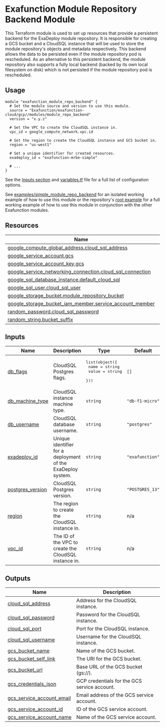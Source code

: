 # Exafunction Module Repository Backend Module

This Terraform module is used to set up resources that provide a persistent backend for the ExaDeploy module repository. It is responsible for creating a GCS bucket and a CloudSQL instance that will be used to store the module repository's objects and metadata respectively. This backend allows the data to be persisted even if the module repository pod is rescheduled. As an alternative to this persistent backend, the module repository also supports a fully local backend (backed by its own local filesystem on disk) which is not persisted if the module repository pod is rescheduled.

## Usage
```hcl
module "exafunction_module_repo_backend" {
  # Set the module source and version to use this module.
  source = "Exafunction/exafunction-cloud/gcp//modules/module_repo_backend"
  version = "x.y.z"

  # Set the VPC to create the CloudSQL instance in.
  vpc_id = google_compute_network.vpc.id

  # Set the region to create the CloudSQL instance and GCS bucket in.
  region = "us-west1"

  # Set a unique identifier for created resources.
  exadeploy_id = "exafunction-mrbe-simple"

  # ...
}
```
See the [Inputs section](#inputs) and [variables.tf](https://github.com/Exafunction/terraform-gcp-exafunction-cloud/tree/main/modules/module_repo_backend/variables.tf) file for a full list of configuration options.

See [examples/simple_module_repo_backend](https://github.com/Exafunction/terraform-gcp-exafunction-cloud/tree/main/modules/module_repo_backend/examples/simple_module_repo_backend) for an isolated working example of how to use this module or the repository's [root example](https://github.com/Exafunction/terraform-gcp-exafunction-cloud) for a full working example of how to use this module in conjunction with the other Exafunction modules.

<!-- BEGIN_TF_DOCS -->
## Resources

| Name | Type |
|------|------|
| [google_compute_global_address.cloud_sql_address](https://registry.terraform.io/providers/hashicorp/google/latest/docs/resources/compute_global_address) | resource |
| [google_service_account.gcs](https://registry.terraform.io/providers/hashicorp/google/latest/docs/resources/service_account) | resource |
| [google_service_account_key.gcs](https://registry.terraform.io/providers/hashicorp/google/latest/docs/resources/service_account_key) | resource |
| [google_service_networking_connection.cloud_sql_connection](https://registry.terraform.io/providers/hashicorp/google/latest/docs/resources/service_networking_connection) | resource |
| [google_sql_database_instance.default_cloud_sql](https://registry.terraform.io/providers/hashicorp/google/latest/docs/resources/sql_database_instance) | resource |
| [google_sql_user.cloud_sql_user](https://registry.terraform.io/providers/hashicorp/google/latest/docs/resources/sql_user) | resource |
| [google_storage_bucket.module_repository_bucket](https://registry.terraform.io/providers/hashicorp/google/latest/docs/resources/storage_bucket) | resource |
| [google_storage_bucket_iam_member.service_account_member](https://registry.terraform.io/providers/hashicorp/google/latest/docs/resources/storage_bucket_iam_member) | resource |
| [random_password.cloud_sql_password](https://registry.terraform.io/providers/hashicorp/random/latest/docs/resources/password) | resource |
| [random_string.bucket_suffix](https://registry.terraform.io/providers/hashicorp/random/latest/docs/resources/string) | resource |

## Inputs

| Name | Description | Type | Default | Required |
|------|-------------|------|---------|:--------:|
| <a name="input_db_flags"></a> [db\_flags](#input\_db\_flags) | CloudSQL Postgres flags. | <pre>list(object({<br>    name  = string<br>    value = string<br>  }))</pre> | `[]` | no |
| <a name="input_db_machine_type"></a> [db\_machine\_type](#input\_db\_machine\_type) | CloudSQL instance machine type. | `string` | `"db-f1-micro"` | no |
| <a name="input_db_username"></a> [db\_username](#input\_db\_username) | CloudSQL database username. | `string` | `"postgres"` | no |
| <a name="input_exadeploy_id"></a> [exadeploy\_id](#input\_exadeploy\_id) | Unique identifier for a deployment of the ExaDeploy system. | `string` | `"exafunction"` | no |
| <a name="input_postgres_version"></a> [postgres\_version](#input\_postgres\_version) | CloudSQL Postgres version. | `string` | `"POSTGRES_13"` | no |
| <a name="input_region"></a> [region](#input\_region) | The region to create the CloudSQL instance in. | `string` | n/a | yes |
| <a name="input_vpc_id"></a> [vpc\_id](#input\_vpc\_id) | The ID of the VPC to create the CloudSQL instance in. | `string` | n/a | yes |

## Outputs

| Name | Description |
|------|-------------|
| <a name="output_cloud_sql_address"></a> [cloud\_sql\_address](#output\_cloud\_sql\_address) | Address for the CloudSQL instance. |
| <a name="output_cloud_sql_password"></a> [cloud\_sql\_password](#output\_cloud\_sql\_password) | Password for the CloudSQL instance. |
| <a name="output_cloud_sql_port"></a> [cloud\_sql\_port](#output\_cloud\_sql\_port) | Port for the CloudSQL instance. |
| <a name="output_cloud_sql_username"></a> [cloud\_sql\_username](#output\_cloud\_sql\_username) | Username for the CloudSQL instance. |
| <a name="output_gcs_bucket_name"></a> [gcs\_bucket\_name](#output\_gcs\_bucket\_name) | Name of the GCS bucket. |
| <a name="output_gcs_bucket_self_link"></a> [gcs\_bucket\_self\_link](#output\_gcs\_bucket\_self\_link) | The URI for the GCS bucket. |
| <a name="output_gcs_bucket_url"></a> [gcs\_bucket\_url](#output\_gcs\_bucket\_url) | Base URL of the GCS bucket (gs://<bucket-name>). |
| <a name="output_gcs_credentials_json"></a> [gcs\_credentials\_json](#output\_gcs\_credentials\_json) | GCP credentials for the GCS service account. |
| <a name="output_gcs_service_account_email"></a> [gcs\_service\_account\_email](#output\_gcs\_service\_account\_email) | Email address of the GCS service account. |
| <a name="output_gcs_service_account_id"></a> [gcs\_service\_account\_id](#output\_gcs\_service\_account\_id) | ID of the GCS service account. |
| <a name="output_gcs_service_account_name"></a> [gcs\_service\_account\_name](#output\_gcs\_service\_account\_name) | Name of the GCS service account. |
<!-- END_TF_DOCS -->
